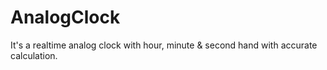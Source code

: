 # AnalogClock
It's a realtime analog clock with hour, minute & second hand with accurate calculation.